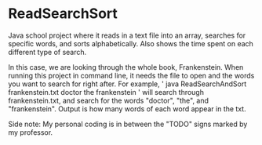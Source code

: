 # ReadSearchSort
Java school project where it reads in a text file into an array, searches for specific words, and sorts alphabetically. 
Also shows the time spent on each different type of search.

In this case, we are looking through the whole book, Frankenstein. 
When running this project in command line, it needs the file to open and the words you want to search for right after.
For example, ' java ReadSearchAndSort frankenstein.txt doctor the frankenstein ' will search through frankenstein.txt,
and search for the words "doctor", "the", and "frankenstein". Output is how many words of each word appear in the txt.

Side note:
My personal coding is in between the "TODO" signs marked by my professor.
